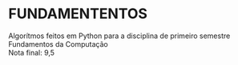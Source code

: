 # FUNDAMENTENTOS
Algorítmos feitos em Python para a disciplina de primeiro semestre Fundamentos da Computação  
Nota final: 9,5
